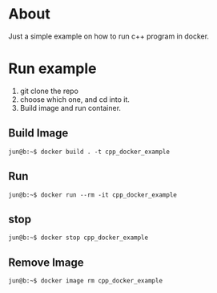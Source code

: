 # About
Just a simple example on how to run c++ program in docker.

# Run example
1. git clone the repo
2. choose which one, and cd into it.
3. Build image and run container.

## Build Image
```
jun@b:~$ docker build . -t cpp_docker_example
```
## Run
```
jun@b:~$ docker run --rm -it cpp_docker_example
```

## stop
```
jun@b:~$ docker stop cpp_docker_example
```

## Remove Image
```
jun@b:~$ docker image rm cpp_docker_example
```